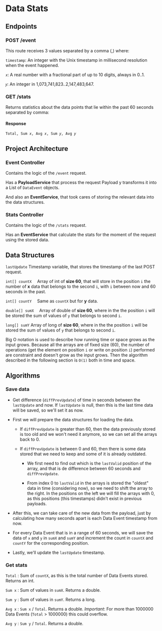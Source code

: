 
# Data Stats

## Endpoints

### POST /event

This route receives 3 values separated by a comma (,) where:

`timestamp`: An integer with the Unix timestamp in millisecond resolution when the event happened.

`𝑥`: A real number with a fractional part of up to 10 digits, always in 0..1.

`𝑦`: An integer in 1,073,741,823..2,147,483,647.

### GET /stats

Returns statistics about the data points that lie within the past 60 seconds separated by comma:

#### Response 

`Total, Sum 𝑥, Avg 𝑥, Sum 𝑦, Avg 𝑦`

## Project Architecture

### Event Controller 
Contains the logic of the `/event` request. 

Has a  **PayloadService**  that process the request Payload y transforms it into a List of `DataEvent` objects.

And also an **EventService**, that took cares of storing the relevant data into the data structures. 

### Stats Controller 
Contains the logic of the `/stats` request. 

Has an **EventService**  that calculate the stats for the moment of the request using the stored data.

## Data Structures

`lastUpdate` Timestamp variable, that stores the timestamp of the last POST request.

`int[] countX  ` Array of int of **size 60**, that will store in the position `i` the number of **x** data that belongs to the second `i`, with `i` between now and 60 seconds in the past.

`int[] countY  ` Same as `countX` but for **y** data.

`double[] sumX  ` Array of double of **size 60**, where in the the position `i`  will be stored the sum of values of `y` that belongs to second `i`. 

`long[] sumY` Array of long of **size 60**, where in the the position `i`  will be stored the sum of values of `y` that belongs to second `i`. 

Big O notation is used to describe how running time or space grows as the input grows. Because all the arrays are of fixed size (60), the number of operations (get the element on position `i` or write on position `i`) performed are constraint and doesn't grow as the input grows. Then the algorithm described in the following section is `O(1)` both in time and space.

## Algorithms 

### Save data

- Get difference (`diffPrevUpdate`) of time in seconds between the `lastUpdate` and now. If `lastUpdate` is null, then this is the last time data will be saved, so we'll set it as now.

- First we will prepare the data structures for loading the data.

	- If `diffPrevUpdate` is greater than 60, then the data previously stored is too old and we won't need it anymore, so we can set all the arrays back to 0.

	- If `diffPrevUpdate` is between 0 and 60, then there is some data stored that we need to keep and some of it is already outdated. 

		- We first need to find out which is the `lastValid` position of the array, and that is de difference between 60 seconds and `diffPrevUpdate`. 

		- From index 0 to `lastValid` in the arrays is stored the "oldest" data in time (considering now), so we need to shift the array to the right. In the positions on the left we will fill the arrays with 0, as this positions (this timestamps) didn't exist in previous payloads.

- After this, we can take care of the new data from the payload, just by calculating how many seconds apart is each Data Event timestamp from now.

- For every Data Event that is in a range of 60 seconds, we will save the data of `x` and `y` in  `sumX` and `sumY` and increment the count in `countX` and `countY` for the corresponding position.

- Lastly, we'll update the `lastUpdate` timestamp.

### Get stats
`Total` :   Sum of `countX`, as this is the total number of Data Events stored. Returns an int.

`Sum x` : Sum of values in `sumX`. Returns a double.

`Sum y` : Sum of values in `sumY`. Returns a long.

`Avg x` : `Sum x` / `Total`. Returns a double. *Important*: For more than 1000000 Data Events (`Total` > 1000000) this could overflow. 

`Avg y` : `Sum y` / `Total`. Returns a double. 

